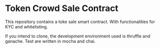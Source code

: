 # Token Crowd Sale Contract

This repository contains a toke sale smart contract. With functionalities for KYC and whitelisting.

If you intend to clone, the development environment used is thruffle and ganache. Test are written in mocha and chai.
